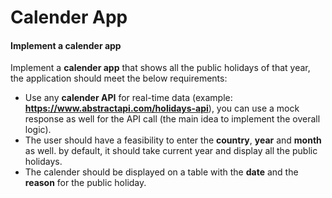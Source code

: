 # Calender App

#### Implement a calender app

Implement a **calender app** that shows all the public holidays of that year, the application should meet the below requirements:

- Use any **calender API** for real-time data (example: **https://www.abstractapi.com/holidays-api**), you can use a mock response as well for the API call (the main idea to implement the overall logic).
- The user should have a feasibility to enter the **country**, **year** and **month** as well. by default, it should take current year and display all the public holidays.
- The calender should be displayed on a table with the **date** and the **reason** for the public holiday.

